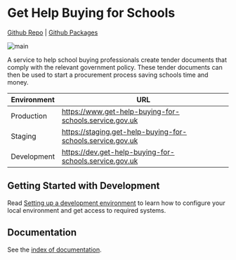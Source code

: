 # Get Help Buying for Schools

[Github Repo](https://github.com/DFE-Digital/buy-for-your-school)
| [Github Packages](https://github.com/dfe-digital/buy-for-your-school/pkgs/container/buy-for-your-school)

![main](https://github.com/DFE-Digital/buy-for-your-school/actions/workflows/ci-full-pipeline.yml/badge.svg?branch=main)

A service to help school buying professionals create tender documents that
comply with the relevant government policy. These tender documents can then be
used to start a procurement process saving schools time and money.

|Environment|URL|
|-|-|
|Production|https://www.get-help-buying-for-schools.service.gov.uk|
|Staging|https://staging.get-help-buying-for-schools.service.gov.uk|
|Development|https://dev.get-help-buying-for-schools.service.gov.uk|

## Getting Started with Development

Read [Setting up a development environment](doc/developer-setup.md) to learn
how to configure your local environment and get access to required systems.

## Documentation

See the [index of documentation](doc/README.md).
